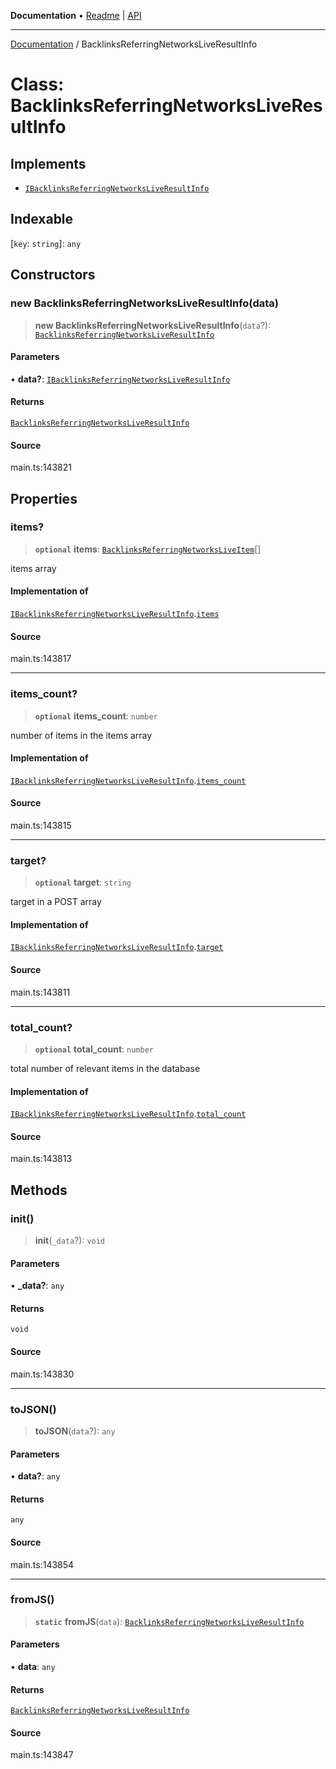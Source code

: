 **Documentation** • [Readme](../README.md) \| [API](../globals.md)

***

[Documentation](../README.md) / BacklinksReferringNetworksLiveResultInfo

# Class: BacklinksReferringNetworksLiveResultInfo

## Implements

- [`IBacklinksReferringNetworksLiveResultInfo`](../interfaces/IBacklinksReferringNetworksLiveResultInfo.md)

## Indexable

 \[`key`: `string`\]: `any`

## Constructors

### new BacklinksReferringNetworksLiveResultInfo(data)

> **new BacklinksReferringNetworksLiveResultInfo**(`data`?): [`BacklinksReferringNetworksLiveResultInfo`](BacklinksReferringNetworksLiveResultInfo.md)

#### Parameters

• **data?**: [`IBacklinksReferringNetworksLiveResultInfo`](../interfaces/IBacklinksReferringNetworksLiveResultInfo.md)

#### Returns

[`BacklinksReferringNetworksLiveResultInfo`](BacklinksReferringNetworksLiveResultInfo.md)

#### Source

main.ts:143821

## Properties

### items?

> **`optional`** **items**: [`BacklinksReferringNetworksLiveItem`](BacklinksReferringNetworksLiveItem.md)[]

items array

#### Implementation of

[`IBacklinksReferringNetworksLiveResultInfo`](../interfaces/IBacklinksReferringNetworksLiveResultInfo.md).[`items`](../interfaces/IBacklinksReferringNetworksLiveResultInfo.md#items)

#### Source

main.ts:143817

***

### items\_count?

> **`optional`** **items\_count**: `number`

number of items in the items array

#### Implementation of

[`IBacklinksReferringNetworksLiveResultInfo`](../interfaces/IBacklinksReferringNetworksLiveResultInfo.md).[`items_count`](../interfaces/IBacklinksReferringNetworksLiveResultInfo.md#items_count)

#### Source

main.ts:143815

***

### target?

> **`optional`** **target**: `string`

target in a POST array

#### Implementation of

[`IBacklinksReferringNetworksLiveResultInfo`](../interfaces/IBacklinksReferringNetworksLiveResultInfo.md).[`target`](../interfaces/IBacklinksReferringNetworksLiveResultInfo.md#target)

#### Source

main.ts:143811

***

### total\_count?

> **`optional`** **total\_count**: `number`

total number of relevant items in the database

#### Implementation of

[`IBacklinksReferringNetworksLiveResultInfo`](../interfaces/IBacklinksReferringNetworksLiveResultInfo.md).[`total_count`](../interfaces/IBacklinksReferringNetworksLiveResultInfo.md#total_count)

#### Source

main.ts:143813

## Methods

### init()

> **init**(`_data`?): `void`

#### Parameters

• **\_data?**: `any`

#### Returns

`void`

#### Source

main.ts:143830

***

### toJSON()

> **toJSON**(`data`?): `any`

#### Parameters

• **data?**: `any`

#### Returns

`any`

#### Source

main.ts:143854

***

### fromJS()

> **`static`** **fromJS**(`data`): [`BacklinksReferringNetworksLiveResultInfo`](BacklinksReferringNetworksLiveResultInfo.md)

#### Parameters

• **data**: `any`

#### Returns

[`BacklinksReferringNetworksLiveResultInfo`](BacklinksReferringNetworksLiveResultInfo.md)

#### Source

main.ts:143847
